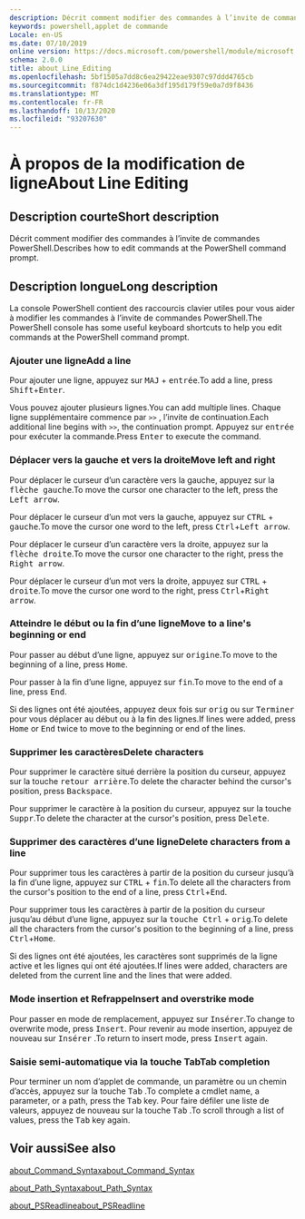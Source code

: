 ```yaml
---
description: Décrit comment modifier des commandes à l’invite de commandes PowerShell.
keywords: powershell,applet de commande
Locale: en-US
ms.date: 07/10/2019
online version: https://docs.microsoft.com/powershell/module/microsoft.powershell.core/about/about_line_editing?view=powershell-5.1&WT.mc_id=ps-gethelp
schema: 2.0.0
title: about_Line_Editing
ms.openlocfilehash: 5bf1505a7dd8c6ea29422eae9307c97ddd4765cb
ms.sourcegitcommit: f874dc1d4236e06a3df195d179f59e0a7d9f8436
ms.translationtype: MT
ms.contentlocale: fr-FR
ms.lasthandoff: 10/13/2020
ms.locfileid: "93207630"
---
```

# <a name="about-line-editing"></a><span data-ttu-id="4442e-104">À propos de la modification de ligne</span><span class="sxs-lookup"><span data-stu-id="4442e-104">About Line Editing</span></span>

## <a name="short-description"></a><span data-ttu-id="4442e-105">Description courte</span><span class="sxs-lookup"><span data-stu-id="4442e-105">Short description</span></span>

<span data-ttu-id="4442e-106">Décrit comment modifier des commandes à l’invite de commandes PowerShell.</span><span class="sxs-lookup"><span data-stu-id="4442e-106">Describes how to edit commands at the PowerShell command prompt.</span></span>

## <a name="long-description"></a><span data-ttu-id="4442e-107">Description longue</span><span class="sxs-lookup"><span data-stu-id="4442e-107">Long description</span></span>

<span data-ttu-id="4442e-108">La console PowerShell contient des raccourcis clavier utiles pour vous aider à modifier les commandes à l’invite de commandes PowerShell.</span><span class="sxs-lookup"><span data-stu-id="4442e-108">The PowerShell console has some useful keyboard shortcuts to help you edit commands at the PowerShell command prompt.</span></span>

### <a name="add-a-line"></a><span data-ttu-id="4442e-109">Ajouter une ligne</span><span class="sxs-lookup"><span data-stu-id="4442e-109">Add a line</span></span>

<span data-ttu-id="4442e-110">Pour ajouter une ligne, appuyez sur <kbd>MAJ</kbd> + <kbd>entrée</kbd>.</span><span class="sxs-lookup"><span data-stu-id="4442e-110">To add a line, press <kbd>Shift</kbd>+<kbd>Enter</kbd>.</span></span>

<span data-ttu-id="4442e-111">Vous pouvez ajouter plusieurs lignes.</span><span class="sxs-lookup"><span data-stu-id="4442e-111">You can add multiple lines.</span></span> <span data-ttu-id="4442e-112">Chaque ligne supplémentaire commence par `>>` , l’invite de continuation.</span><span class="sxs-lookup"><span data-stu-id="4442e-112">Each additional line begins with `>>`, the continuation prompt.</span></span> <span data-ttu-id="4442e-113">Appuyez sur <kbd>entrée</kbd> pour exécuter la commande.</span><span class="sxs-lookup"><span data-stu-id="4442e-113">Press <kbd>Enter</kbd> to execute the command.</span></span>

### <a name="move-left-and-right"></a><span data-ttu-id="4442e-114">Déplacer vers la gauche et vers la droite</span><span class="sxs-lookup"><span data-stu-id="4442e-114">Move left and right</span></span>

<span data-ttu-id="4442e-115">Pour déplacer le curseur d’un caractère vers la gauche, appuyez sur la <kbd>flèche gauche</kbd>.</span><span class="sxs-lookup"><span data-stu-id="4442e-115">To move the cursor one character to the left, press the <kbd>Left arrow</kbd>.</span></span>

<span data-ttu-id="4442e-116">Pour déplacer le curseur d’un mot vers la gauche, appuyez sur <kbd>CTRL</kbd> + <kbd>gauche</kbd>.</span><span class="sxs-lookup"><span data-stu-id="4442e-116">To move the cursor one word to the left, press <kbd>Ctrl</kbd>+<kbd>Left arrow</kbd>.</span></span>

<span data-ttu-id="4442e-117">Pour déplacer le curseur d’un caractère vers la droite, appuyez sur la <kbd>flèche droite</kbd>.</span><span class="sxs-lookup"><span data-stu-id="4442e-117">To move the cursor one character to the right, press the <kbd>Right arrow</kbd>.</span></span>

<span data-ttu-id="4442e-118">Pour déplacer le curseur d’un mot vers la droite, appuyez sur <kbd>CTRL</kbd> + <kbd>droite</kbd>.</span><span class="sxs-lookup"><span data-stu-id="4442e-118">To move the cursor one word to the right, press <kbd>Ctrl</kbd>+<kbd>Right arrow</kbd>.</span></span>

### <a name="move-to-a-lines-beginning-or-end"></a><span data-ttu-id="4442e-119">Atteindre le début ou la fin d’une ligne</span><span class="sxs-lookup"><span data-stu-id="4442e-119">Move to a line's beginning or end</span></span>

<span data-ttu-id="4442e-120">Pour passer au début d’une ligne, appuyez sur <kbd>origine</kbd>.</span><span class="sxs-lookup"><span data-stu-id="4442e-120">To move to the beginning of a line, press <kbd>Home</kbd>.</span></span>

<span data-ttu-id="4442e-121">Pour passer à la fin d’une ligne, appuyez sur <kbd>fin</kbd>.</span><span class="sxs-lookup"><span data-stu-id="4442e-121">To move to the end of a line, press <kbd>End</kbd>.</span></span>

<span data-ttu-id="4442e-122">Si des lignes ont été ajoutées, appuyez deux fois sur <kbd>orig</kbd> ou sur <kbd>Terminer</kbd> pour vous déplacer au début ou à la fin des lignes.</span><span class="sxs-lookup"><span data-stu-id="4442e-122">If lines were added, press <kbd>Home</kbd> or <kbd>End</kbd> twice to move to the beginning or end of the lines.</span></span>

### <a name="delete-characters"></a><span data-ttu-id="4442e-123">Supprimer les caractères</span><span class="sxs-lookup"><span data-stu-id="4442e-123">Delete characters</span></span>

<span data-ttu-id="4442e-124">Pour supprimer le caractère situé derrière la position du curseur, appuyez sur la touche <kbd>retour arrière</kbd>.</span><span class="sxs-lookup"><span data-stu-id="4442e-124">To delete the character behind the cursor's position, press <kbd>Backspace</kbd>.</span></span>

<span data-ttu-id="4442e-125">Pour supprimer le caractère à la position du curseur, appuyez sur la touche <kbd>Suppr</kbd>.</span><span class="sxs-lookup"><span data-stu-id="4442e-125">To delete the character at the cursor's position, press <kbd>Delete</kbd>.</span></span>

### <a name="delete-characters-from-a-line"></a><span data-ttu-id="4442e-126">Supprimer des caractères d’une ligne</span><span class="sxs-lookup"><span data-stu-id="4442e-126">Delete characters from a line</span></span>

<span data-ttu-id="4442e-127">Pour supprimer tous les caractères à partir de la position du curseur jusqu’à la fin d’une ligne, appuyez sur <kbd>CTRL</kbd> + <kbd>fin</kbd>.</span><span class="sxs-lookup"><span data-stu-id="4442e-127">To delete all the characters from the cursor's position to the end of a line, press <kbd>Ctrl</kbd>+<kbd>End</kbd>.</span></span>

<span data-ttu-id="4442e-128">Pour supprimer tous les caractères à partir de la position du curseur jusqu’au début d’une ligne, appuyez sur la <kbd>touche Ctrl</kbd> + <kbd>orig</kbd>.</span><span class="sxs-lookup"><span data-stu-id="4442e-128">To delete all the characters from the cursor's position to the beginning of a line, press <kbd>Ctrl</kbd>+<kbd>Home</kbd>.</span></span>

<span data-ttu-id="4442e-129">Si des lignes ont été ajoutées, les caractères sont supprimés de la ligne active et les lignes qui ont été ajoutées.</span><span class="sxs-lookup"><span data-stu-id="4442e-129">If lines were added, characters are deleted from the current line and the lines that were added.</span></span>

### <a name="insert-and-overstrike-mode"></a><span data-ttu-id="4442e-130">Mode insertion et Refrappe</span><span class="sxs-lookup"><span data-stu-id="4442e-130">Insert and overstrike mode</span></span>

<span data-ttu-id="4442e-131">Pour passer en mode de remplacement, appuyez sur <kbd>Insérer</kbd>.</span><span class="sxs-lookup"><span data-stu-id="4442e-131">To change to overwrite mode, press <kbd>Insert</kbd>.</span></span> <span data-ttu-id="4442e-132">Pour revenir au mode insertion, appuyez de nouveau sur <kbd>Insérer</kbd> .</span><span class="sxs-lookup"><span data-stu-id="4442e-132">To return to insert mode, press <kbd>Insert</kbd> again.</span></span>

### <a name="tab-completion"></a><span data-ttu-id="4442e-133">Saisie semi-automatique via la touche Tab</span><span class="sxs-lookup"><span data-stu-id="4442e-133">Tab completion</span></span>

<span data-ttu-id="4442e-134">Pour terminer un nom d’applet de commande, un paramètre ou un chemin d’accès, appuyez sur la touche <kbd>Tab</kbd> .</span><span class="sxs-lookup"><span data-stu-id="4442e-134">To complete a cmdlet name, a parameter, or a path, press the <kbd>Tab</kbd> key.</span></span> <span data-ttu-id="4442e-135">Pour faire défiler une liste de valeurs, appuyez de nouveau sur la touche <kbd>Tab</kbd> .</span><span class="sxs-lookup"><span data-stu-id="4442e-135">To scroll through a list of values, press the <kbd>Tab</kbd> key again.</span></span>

## <a name="see-also"></a><span data-ttu-id="4442e-136">Voir aussi</span><span class="sxs-lookup"><span data-stu-id="4442e-136">See also</span></span>

[<span data-ttu-id="4442e-137">about_Command_Syntax</span><span class="sxs-lookup"><span data-stu-id="4442e-137">about_Command_Syntax</span></span>](about_Command_Syntax.md)

[<span data-ttu-id="4442e-138">about_Path_Syntax</span><span class="sxs-lookup"><span data-stu-id="4442e-138">about_Path_Syntax</span></span>](about_Path_Syntax.md)

[<span data-ttu-id="4442e-139">about_PSReadline</span><span class="sxs-lookup"><span data-stu-id="4442e-139">about_PSReadline</span></span>](../../PSReadline/About/about_PSReadline.md)
